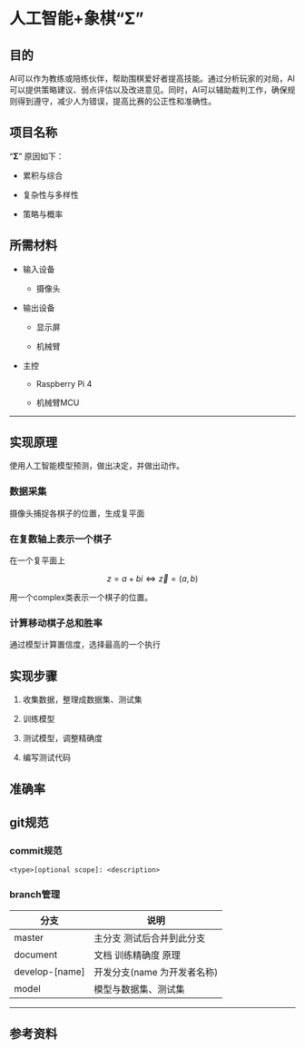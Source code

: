 # 人工智能+象棋“Σ”

## 目的

AI可以作为教练或陪练伙伴，帮助围棋爱好者提高技能。通过分析玩家的对局，AI可以提供策略建议、弱点评估以及改进意见。同时，AI可以辅助裁判工作，确保规则得到遵守，减少人为错误，提高比赛的公正性和准确性。

## 项目名称

“**Σ**” 原因如下：

- 累积与综合

- 复杂性与多样性

- 策略与概率

## 所需材料

- 输入设备
  
  - 摄像头

- 输出设备
  
  - 显示屏
  
  - 机械臂

- 主控
  
  - Raspberry Pi 4
  
  - 机械臂MCU

---

## 实现原理

使用人工智能模型预测，做出决定，并做出动作。

### 数据采集

摄像头捕捉各棋子的位置，生成复平面

### 在复数轴上表示一个棋子

在一个复平面上

$$
z=a+bi
\Longleftrightarrow	
\overrightarrow{z}=(a,b)
$$

用一个complex类表示一个棋子的位置。

### 计算移动棋子总和胜率

通过模型计算置信度，选择最高的一个执行

## 实现步骤

1. 收集数据，整理成数据集、测试集

2. 训练模型

3. 测试模型，调整精确度

4. 编写测试代码

## 准确率

## git规范

### commit规范

```type
<type>[optional scope]: <description>
```

### branch管理

| 分支             | 说明                |
| -------------- | ----------------- |
| master         | 主分支 测试后合并到此分支     |
| document       | 文档 训练精确度 原理       |
| develop-[name] | 开发分支(name 为开发者名称) |
| model          | 模型与数据集、测试集        |

---

## 参考资料


